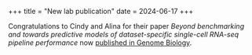 +++
title = "New lab publication"
date = 2024-06-17
+++

Congratulations to Cindy and Alina for their paper _Beyond benchmarking and towards predictive models of dataset-specific single-cell RNA-seq pipeline performance_ now [published in Genome Biology](https://genomebiology.biomedcentral.com/articles/10.1186/s13059-024-03304-9).
